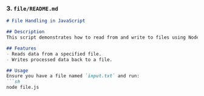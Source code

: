 
### 3. `file/README.md`
```md
# File Handling in JavaScript

## Description
This script demonstrates how to read from and write to files using Node.js.

## Features
- Reads data from a specified file.
- Writes processed data back to a file.

## Usage
Ensure you have a file named `input.txt` and run:
```sh
node file.js
